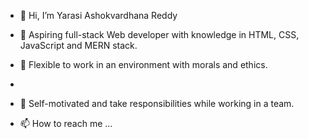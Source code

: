 - 👋 Hi, I’m Yarasi Ashokvardhana Reddy

 - 🌱 Aspiring full-stack Web developer with knowledge in
HTML, CSS, JavaScript and MERN stack.

- 👀  Flexible to work
in an environment with morals and ethics.
- 
- 💞️ Self-motivated
and take responsibilities while working in a team.
- 📫 How to reach me ...

<!---
AshokvardhanaReddy/AshokvardhanaReddy is a ✨ special ✨ repository because its `README.md` (this file) appears on your GitHub profile.
You can click the Preview link to take a look at your changes.
--->
